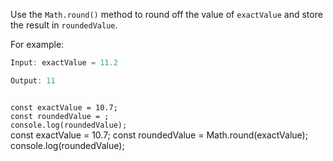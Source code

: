 Use the `Math.round()` method to round off
the value of `exactValue`
and
store the result in `roundedValue`.

For example:
```js
Input: exactValue = 11.2

Output: 11
```
<codeblock language="javascript" type="exercise" testMode="fixedInput">
<code>
const exactValue = 10.7;
const roundedValue = ;
console.log(roundedValue);
</code>

<solution>
const exactValue = 10.7;
const roundedValue = Math.round(exactValue);
console.log(roundedValue);
</solution>
</codeblock>
